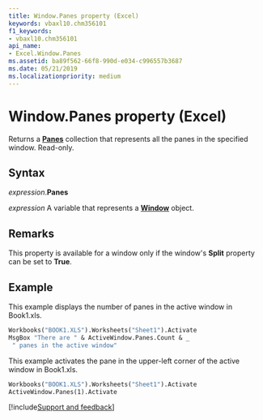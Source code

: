 ```yaml
---
title: Window.Panes property (Excel)
keywords: vbaxl10.chm356101
f1_keywords:
- vbaxl10.chm356101
api_name:
- Excel.Window.Panes
ms.assetid: ba89f562-66f8-990d-e034-c996557b3687
ms.date: 05/21/2019
ms.localizationpriority: medium
---
```



# Window.Panes property (Excel)

Returns a **[Panes](Excel.Panes.md)** collection that represents all the panes in the specified window. Read-only.


## Syntax

_expression_.**Panes**

_expression_ A variable that represents a **[Window](Excel.Window.md)** object.


## Remarks

This property is available for a window only if the window's **Split** property can be set to **True**.


## Example

This example displays the number of panes in the active window in Book1.xls.

```vb
Workbooks("BOOK1.XLS").Worksheets("Sheet1").Activate 
MsgBox "There are " & ActiveWindow.Panes.Count & _ 
 " panes in the active window"
```

This example activates the pane in the upper-left corner of the active window in Book1.xls.

```vb
Workbooks("BOOK1.XLS").Worksheets("Sheet1").Activate 
ActiveWindow.Panes(1).Activate
```




[!include[Support and feedback](~/includes/feedback-boilerplate.md)]